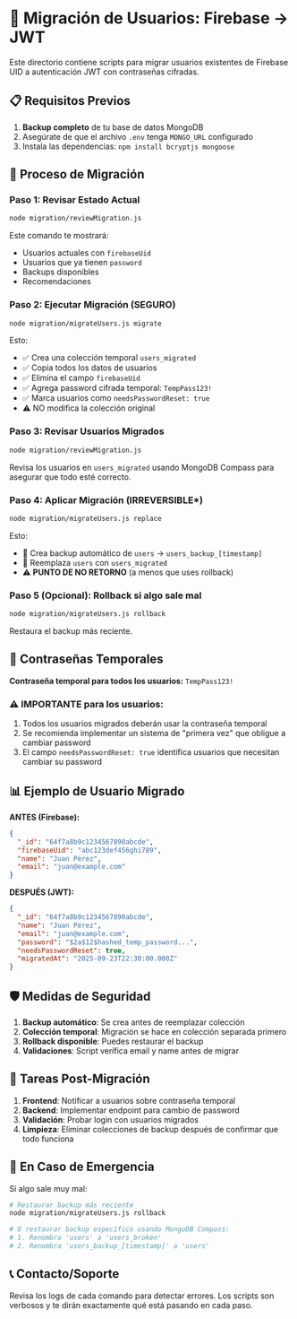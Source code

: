 # 🔄 Migración de Usuarios: Firebase → JWT

Este directorio contiene scripts para migrar usuarios existentes de Firebase UID a autenticación JWT con contraseñas cifradas.

## 📋 Requisitos Previos

1. **Backup completo** de tu base de datos MongoDB
2. Asegúrate de que el archivo `.env` tenga `MONGO_URL` configurado
3. Instala las dependencias: `npm install bcryptjs mongoose`

## 🚀 Proceso de Migración

### Paso 1: Revisar Estado Actual
```bash
node migration/reviewMigration.js
```
Este comando te mostrará:
- Usuarios actuales con `firebaseUid`
- Usuarios que ya tienen `password`
- Backups disponibles
- Recomendaciones

### Paso 2: Ejecutar Migración (SEGURO)
```bash
node migration/migrateUsers.js migrate
```
Esto:
- ✅ Crea una colección temporal `users_migrated`
- ✅ Copia todos los datos de usuarios
- ✅ Elimina el campo `firebaseUid`
- ✅ Agrega password cifrada temporal: `TempPass123!`
- ✅ Marca usuarios como `needsPasswordReset: true`
- ⚠️  NO modifica la colección original

### Paso 3: Revisar Usuarios Migrados
```bash
node migration/reviewMigration.js
```
Revisa los usuarios en `users_migrated` usando MongoDB Compass para asegurar que todo esté correcto.

### Paso 4: Aplicar Migración (IRREVERSIBLE*)
```bash
node migration/migrateUsers.js replace
```
Esto:
- 💾 Crea backup automático de `users` → `users_backup_[timestamp]`
- 🔄 Reemplaza `users` con `users_migrated`
- ⚠️  **PUNTO DE NO RETORNO** (a menos que uses rollback)

### Paso 5 (Opcional): Rollback si algo sale mal
```bash
node migration/migrateUsers.js rollback
```
Restaura el backup más reciente.

## 🔐 Contraseñas Temporales

**Contraseña temporal para todos los usuarios:** `TempPass123!`

### ⚠️ IMPORTANTE para los usuarios:
1. Todos los usuarios migrados deberán usar la contraseña temporal
2. Se recomienda implementar un sistema de "primera vez" que obligue a cambiar password
3. El campo `needsPasswordReset: true` identifica usuarios que necesitan cambiar su password

## 📊 Ejemplo de Usuario Migrado

**ANTES (Firebase):**
```json
{
  "_id": "64f7a8b9c1234567890abcde",
  "firebaseUid": "abc123def456ghi789",
  "name": "Juan Pérez",
  "email": "juan@example.com"
}
```

**DESPUÉS (JWT):**
```json
{
  "_id": "64f7a8b9c1234567890abcde",
  "name": "Juan Pérez", 
  "email": "juan@example.com",
  "password": "$2a$12$hashed_temp_password...",
  "needsPasswordReset": true,
  "migratedAt": "2025-09-23T22:30:00.000Z"
}
```

## 🛡️ Medidas de Seguridad

1. **Backup automático**: Se crea antes de reemplazar colección
2. **Colección temporal**: Migración se hace en colección separada primero
3. **Rollback disponible**: Puedes restaurar el backup
4. **Validaciones**: Script verifica email y name antes de migrar

## 📝 Tareas Post-Migración

1. **Frontend**: Notificar a usuarios sobre contraseña temporal
2. **Backend**: Implementar endpoint para cambio de password
3. **Validación**: Probar login con usuarios migrados
4. **Limpieza**: Eliminar colecciones de backup después de confirmar que todo funciona

## 🚨 En Caso de Emergencia

Si algo sale muy mal:
```bash
# Restaurar backup más reciente
node migration/migrateUsers.js rollback

# O restaurar backup específico usando MongoDB Compass:
# 1. Renombra 'users' a 'users_broken' 
# 2. Renombra 'users_backup_[timestamp]' a 'users'
```

## 📞 Contacto/Soporte

Revisa los logs de cada comando para detectar errores. Los scripts son verbosos y te dirán exactamente qué está pasando en cada paso.
